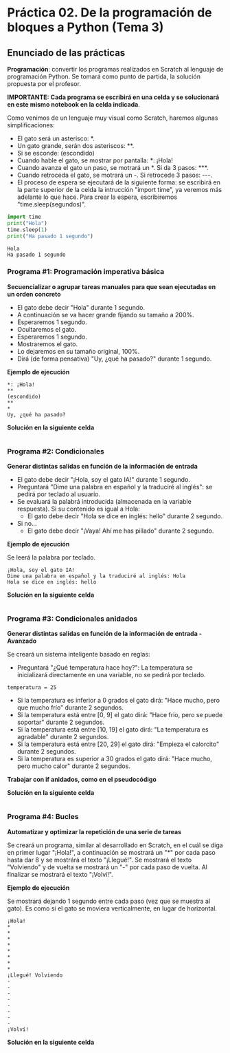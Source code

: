 # Práctica 02. De la programación de bloques a Python (Tema 3)
## Enunciado  de las prácticas

**Programación**: convertir los programas realizados en Scratch al lenguaje de programación Python. Se tomará como punto de partida, la solución propuesta por el profesor.


**IMPORTANTE: Cada programa se escribirá en una celda y se solucionará en este mismo notebook en la celda indicada**. 

Como venimos de un lenguaje muy visual como Scratch, haremos algunas simplificaciones:
- El gato será un asterisco: *.
- Un gato grande, serán dos asteriscos: **.
- Si se esconde: (escondido)
- Cuando hable el gato, se mostrar por pantalla: *: ¡Hola!
- Cuando avanza el gato un paso, se motrará un *. Si da 3 pasos: ***.
- Cuando retroceda el gato, se motrará un -. Si retrocede 3 pasos: ---.
- El proceso de espera se ejecutará de la siguiente forma: se escribirá en la parte superior de la celda la intrucción "import time", ya veremos más adelante lo que hace. Para crear la espera, escribiremos "time.sleep(segundos)".


```python
import time
print("Hola")
time.sleep(1)
print("Ha pasado 1 segundo")
```

    Hola
    Ha pasado 1 segundo
    

### Programa #1: Programación imperativa básica
**Secuencializar o agrupar tareas manuales para que sean ejecutadas en un orden concreto**
- El gato debe decir "Hola" durante 1 segundo.
- A continuación se va hacer grande fijando su tamaño a 200%.
- Esperaremos 1 segundo.
- Ocultaremos el gato.
- Esperaremos 1 segundo.
- Mostraremos el gato.
- Lo dejaremos en su tamaño original, 100%.
- Dirá (de forma pensativa) "Uy, ¿qué ha pasado?" durante 1 segundo.

**Ejemplo de ejecución**
```
*: ¡Hola!
**
(escondido)
**
*
Uy, ¿qué ha pasado?
```

**Solución en la siguiente celda**


```python

```

### Programa #2: Condicionales
**Generar distintas salidas en función de la información de entrada**
- El gato debe decir "¡Hola, soy el gato IA!" durante 1 segundo.
- Preguntará "Dime una palabra en español y la traduciré al inglés": se pedirá por teclado al usuario.
- Se evaluará la palabrá introducida (almacenada en la variable respuesta). Si su contenido es igual a Hola:
   + El gato debe decir "Hola se dice en inglés: hello" durante 2 segundo.
- Si no...
   + El gato debe decir "¡Vaya! Ahí me has pillado" durante 2 segundo.

**Ejemplo de ejecución**

Se leerá la palabra por teclado.

```
¡Hola, soy el gato IA!
Dime una palabra en español y la traduciré al inglés: Hola
Hola se dice en inglés: hello
```

**Solución en la siguiente celda**


```python

```

### Programa #3: Condicionales anidados
**Generar distintas salidas en función de la información de entrada - Avanzado**

Se creará un sistema inteligente basado en reglas:
- Preguntará "¿Qué temperatura hace hoy?": La temperatura se inicializará directamente en una variable, no se pedirá por teclado.
```
temperatura = 25
```
- Si la temperatura es inferior a 0 grados el gato dirá: "Hace mucho, pero que mucho frío" durante 2 segundos.
- Si la temperatura está entre [0, 9] el gato dirá: "Hace frio, pero se puede soportar" durante 2 segundos.
- Si la temperatura está entre [10, 19] el gato dirá: "La temperatura es agradable" durante 2 segundos.
- Si la temperatura está entre [20, 29] el gato dirá: "Empieza el calorcito" durante 2 segundos.
- Si la temperatura es superior a 30 grados el gato dirá: "Hace mucho, pero mucho calor" durante 2 segundos.

**Trabajar con if anidados, como en el pseudocódigo**

**Solución en la siguiente celda**


```python

```

### Programa #4: Bucles
**Automatizar y optimizar la repetición de una serie de tareas**

Se creará un programa, similar al desarrollado en Scratch, en el cuál se diga en primer lugar "¡Hola!", a continuación se mostrará un "\*" por cada paso hasta dar 8 y se mostrárá el texto "¡Llegué!". Se mostrará el texto "Volviendo" y de vuelta se mostrará un "-" por cada paso de vuelta. Al finalizar se mostrará el texto "¡Volví!".

**Ejemplo de ejecución**

Se mostrará dejando 1 segundo entre cada paso (vez que se muestra al gato). Es como si el gato se moviera verticalmente, en lugar de horizontal.

```
¡Hola!
*
*
*
*
*
*
*
*
¡Llegué! Volviendo 
-
-
-
-
-
-
-
-
¡Volví!
```

**Solución en la siguiente celda**


```python

```
